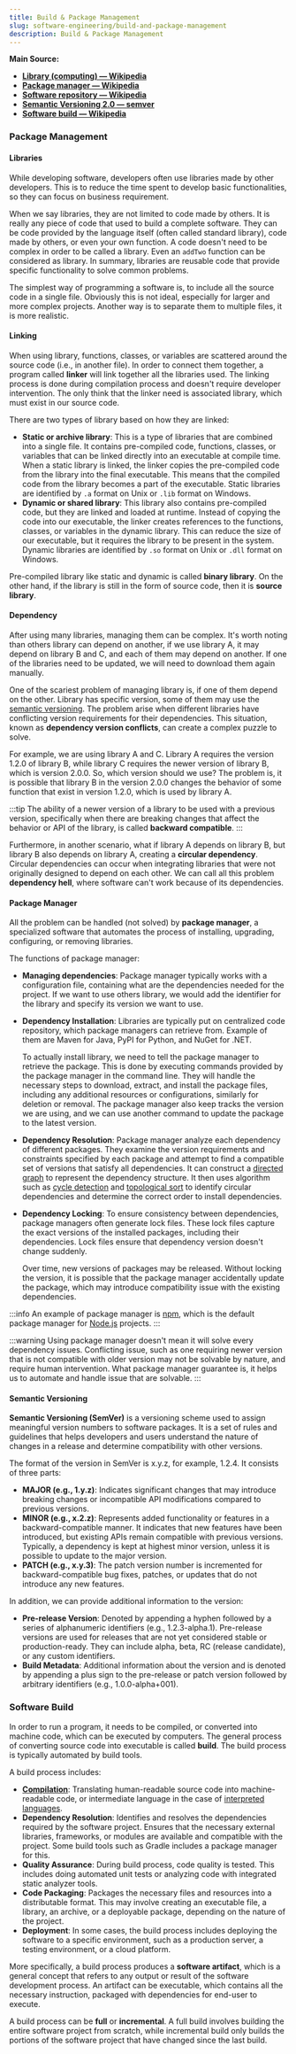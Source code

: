 ```yaml
---
title: Build & Package Management
slug: software-engineering/build-and-package-management
description: Build & Package Management
---
```


**Main Source:**

- **[Library (computing) — Wikipedia](/cs-notes/<https://en.wikipedia.org/wiki/Library_(computing)>)**
- **[Package manager — Wikipedia](https://en.wikipedia.org/wiki/Package_manager)**
- **[Software repository — Wikipedia](https://en.wikipedia.org/wiki/Software_repository)**
- **[Semantic Versioning 2.0 — semver](https://semver.org/)**
- **[Software build — Wikipedia](https://en.wikipedia.org/wiki/Software_build)**

### Package Management

#### Libraries

While developing software, developers often use libraries made by other developers. This is to reduce the time spent to develop basic functionalities, so they can focus on business requirement.

When we say libraries, they are not limited to code made by others. It is really any piece of code that used to build a complete software. They can be code provided by the language itself (often called standard library), code made by others, or even your own function. A code doesn't need to be complex in order to be called a library. Even an `addTwo` function can be considered as library. In summary, libraries are reusable code that provide specific functionality to solve common problems.

The simplest way of programming a software is, to include all the source code in a single file. Obviously this is not ideal, especially for larger and more complex projects. Another way is to separate them to multiple files, it is more realistic.

#### Linking

When using library, functions, classes, or variables are scattered around the source code (i.e., in another file). In order to connect them together, a program called **linker** will link together all the libraries used. The linking process is done during compilation process and doesn't require developer intervention. The only think that the linker need is associated library, which must exist in our source code.

There are two types of library based on how they are linked:

- **Static or archive library**: This is a type of libraries that are combined into a single file. It contains pre-compiled code, functions, classes, or variables that can be linked directly into an executable at compile time. When a static library is linked, the linker copies the pre-compiled code from the library into the final executable. This means that the compiled code from the library becomes a part of the executable. Static libraries are identified by `.a` format on Unix or `.lib` format on Windows.
- **Dynamic or shared library**: This library also contains pre-compiled code, but they are linked and loaded at runtime. Instead of copying the code into our executable, the linker creates references to the functions, classes, or variables in the dynamic library. This can reduce the size of our executable, but it requires the library to be present in the system. Dynamic libraries are identified by `.so` format on Unix or `.dll` format on Windows.

Pre-compiled library like static and dynamic is called **binary library**. On the other hand, if the library is still in the form of source code, then it is **source library**.

#### Dependency

After using many libraries, managing them can be complex. It's worth noting than others library can depend on another, if we use library A, it may depend on library B and C, and each of them may depend on another. If one of the libraries need to be updated, we will need to download them again manually.

One of the scariest problem of managing library is, if one of them depend on the other. Library has specific version, some of them may use the [semantic versioning](#semantic-versioning). The problem arise when different libraries have conflicting version requirements for their dependencies. This situation, known as **dependency version conflicts**, can create a complex puzzle to solve.

For example, we are using library A and C. Library A requires the version 1.2.0 of library B, while library C requires the newer version of library B, which is version 2.0.0. So, which version should we use? The problem is, it is possible that library B in the version 2.0.0 changes the behavior of some function that exist in version 1.2.0, which is used by library A.

:::tip
The ability of a newer version of a library to be used with a previous version, specifically when there are breaking changes that affect the behavior or API of the library, is called **backward compatible**.
:::

Furthermore, in another scenario, what if library A depends on library B, but library B also depends on library A, creating a **circular dependency**. Circular dependencies can occur when integrating libraries that were not originally designed to depend on each other. We can call all this problem **dependency hell**, where software can't work because of its dependencies.

#### Package Manager

All the problem can be handled (not solved) by **package manager**, a specialized software that automates the process of installing, upgrading, configuring, or removing libraries.

The functions of package manager:

- **Managing dependencies**: Package manager typically works with a configuration file, containing what are the dependencies needed for the project. If we want to use others library, we would add the identifier for the library and specify its version we want to use.
- **Dependency Installation**: Libraries are typically put on centralized code repository, which package managers can retrieve from. Example of them are Maven for Java, PyPI for Python, and NuGet for .NET.

  To actually install library, we need to tell the package manager to retrieve the package. This is done by executing commands provided by the package manager in the command line. They will handle the necessary steps to download, extract, and install the package files, including any additional resources or configurations, similarly for deletion or removal. The package manager also keep tracks the version we are using, and we can use another command to update the package to the latest version.

- **Dependency Resolution**: Package manager analyze each dependency of different packages. They examine the version requirements and constraints specified by each package and attempt to find a compatible set of versions that satisfy all dependencies. It can construct a [directed graph](/cs-notes/data-structures-and-algorithms/graph) to represent the dependency structure. It then uses algorithm such as [cycle detection](/cs-notes/data-structures-and-algorithms/cycle-detection) and [topological sort](/cs-notes/data-structures-and-algorithms/topological-sort) to identify circular dependencies and determine the correct order to install dependencies.
- **Dependency Locking**: To ensure consistency between dependencies, package managers often generate lock files. These lock files capture the exact versions of the installed packages, including their dependencies. Lock files ensure that dependency version doesn't change suddenly.

  Over time, new versions of packages may be released. Without locking the version, it is possible that the package manager accidentally update the package, which may introduce compatibility issue with the existing dependencies.

:::info
An example of package manager is [npm](/cs-notes/internet-and-web/javascript#npm), which is the default package manager for [Node.js](/cs-notes/internet-and-web/javascript#node-js) projects.
:::

:::warning
Using package manager doesn't mean it will solve every dependency issues. Conflicting issue, such as one requiring newer version that is not compatible with older version may not be solvable by nature, and require human intervention. What package manager guarantee is, it helps us to automate and handle issue that are solvable.
:::

#### Semantic Versioning

**Semantic Versioning (SemVer)** is a versioning scheme used to assign meaningful version numbers to software packages. It is a set of rules and guidelines that helps developers and users understand the nature of changes in a release and determine compatibility with other versions.

The format of the version in SemVer is x.y.z, for example, 1.2.4. It consists of three parts:

- **MAJOR (e.g., 1.y.z)**: Indicates significant changes that may introduce breaking changes or incompatible API modifications compared to previous versions.
- **MINOR (e.g., x.2.z)**: Represents added functionality or features in a backward-compatible manner. It indicates that new features have been introduced, but existing APIs remain compatible with previous versions. Typically, a dependency is kept at highest minor version, unless it is possible to update to the major version.
- **PATCH (e.g., x.y.3)**: The patch version number is incremented for backward-compatible bug fixes, patches, or updates that do not introduce any new features.

In addition, we can provide additional information to the version:

- **Pre-release Version**: Denoted by appending a hyphen followed by a series of alphanumeric identifiers (e.g., 1.2.3-alpha.1). Pre-release versions are used for releases that are not yet considered stable or production-ready. They can include alpha, beta, RC (release candidate), or any custom identifiers.
- **Build Metadata**: Additional information about the version and is denoted by appending a plus sign to the pre-release or patch version followed by arbitrary identifiers (e.g., 1.0.0-alpha+001).

### Software Build

In order to run a program, it needs to be compiled, or converted into machine code, which can be executed by computers. The general process of converting source code into executable is called **build**. The build process is typically automated by build tools.

A build process includes:

- **[Compilation](/cs-notes/compilers-and-programming-languages/cpl-fundamentals#compiler-toolchain)**: Translating human-readable source code into machine-readable code, or intermediate language in the case of [interpreted languages](/cs-notes/computer-and-programming-fundamentals/interpreter).
- **Dependency Resolution**: Identifies and resolves the dependencies required by the software project. Ensures that the necessary external libraries, frameworks, or modules are available and compatible with the project. Some build tools such as Gradle includes a package manager for this.
- **Quality Assurance**: During build process, code quality is tested. This includes doing automated unit tests or analyzing code with integrated static analyzer tools.
- **Code Packaging**: Packages the necessary files and resources into a distributable format. This may involve creating an executable file, a library, an archive, or a deployable package, depending on the nature of the project.
- **Deployment**: In some cases, the build process includes deploying the software to a specific environment, such as a production server, a testing environment, or a cloud platform.

More specifically, a build process produces a **software artifact**, which is a general concept that refers to any output or result of the software development process. An artifact can be executable, which contains all the necessary instruction, packaged with dependencies for end-user to execute.

A build process can be **full** or **incremental**. A full build involves building the entire software project from scratch, while incremental build only builds the portions of the software project that have changed since the last build.
